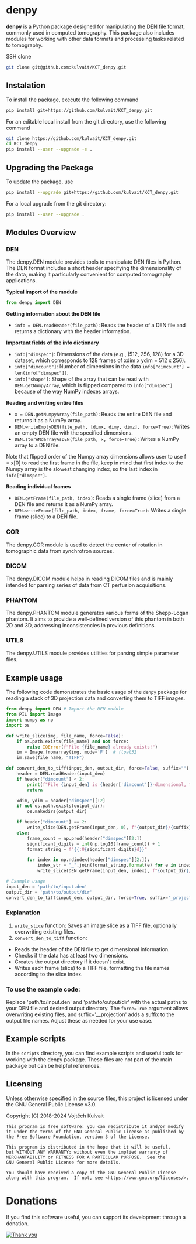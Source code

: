 # denpy

**denpy** is a Python package designed for manipulating the [DEN file format](https://kulvait.github.io/KCT_doc/den-format.html), commonly used in computed tomography. This package also includes modules for working with other data formats and processing tasks related to tomography.

SSH clone
```bash
git clone git@github.com:kulvait/KCT_denpy.git
```

## Instalation

To install the package, execute the following command

```bash
pip install git+https://github.com/kulvait/KCT_denpy.git
```

For an editable local install from the git directory, use the following command

```bash
git clone https://github.com/kulvait/KCT_denpy.git
cd KCT_denpy
pip install --user --upgrade -e .
```


## Upgrading the Package
To update the package, use

```bash
pip install --upgrade git+https://github.com/kulvait/KCT_denpy.git
```

For a local upgrade from the git directory:

```bash
pip install --user --upgrade .
```

## Modules Overview

### DEN
The denpy.DEN module provides tools to manipulate DEN files in Python. The DEN format includes a short header specifying the dimensionality of the data, making it particularly convenient for computed tomography applications.

**Typical import of the module**
```python
from denpy import DEN
```

**Getting information about the DEN file**
- `info = DEN.readHeader(file_path)`: Reads the header of a DEN file and returns a dictionary with the header information.

**Important fields of the info dictionary**

- `info["dimspec"]`: Dimensions of the data (e.g., (512, 256, 128) for a 3D dataset, which corresponds to 128 frames of xdim x ydim = 512 x 256). 
- `info["dimcount"]`: Number of dimensions in the data `info["dimcount"] = len(info["dimspec"])`.
- `info["shape"]`: Shape of the array that can be read with `DEN.getNumpyArray`, which is flipped compared to `info["dimspec"]` because of the way NumPy indexes arrays.

**Reading and writing entire files**

- `x = DEN.getNumpyArray(file_path)`: Reads the entire DEN file and returns it as a NumPy array.
- `DEN.writeEmptyDEN(file_path, [dimx, dimy, dimz], force=True)`: Writes an empty DEN file with the specified dimensions.
- `DEN.storeNdarrayAsDEN(file_path, x, force=True)`: Writes a NumPy array to a DEN file.

Note that flipped order of the Numpy array dimensions allows user to use f = x[0] to read the first frame in the file, keep in mind that first index to the Numpy array is the slowest changing index, so the last index in `info["dimspec"]`.

**Reading individual frames**

- `DEN.getFrame(file_path, index)`: Reads a single frame (slice) from a DEN file and returns it as a NumPy array.
- `DEN.writeFrame(file_path, index, frame, force=True)`: Writes a single frame (slice) to a DEN file.

### COR
The denpy.COR module is used to detect the center of rotation in tomographic data from synchrotron sources.

### DICOM
The denpy.DICOM module helps in reading DICOM files and is mainly intended for parsing series of data from CT perfusion acquisitions.

### PHANTOM
The denpy.PHANTOM module generates various forms of the Shepp-Logan phantom. It aims to provide a well-defined version of this phantom in both 2D and 3D, addressing inconsistencies in previous definitions.

### UTILS
The denpy.UTILS module provides utilities for parsing simple parameter files.

## Example usage

The following code demonstrates the basic usage of the `denpy` package for reading a stack of 3D projection data and converting them to TIFF images.

```python
from denpy import DEN # Import the DEN module
from PIL import Image
import numpy as np
import os

def write_slice(img, file_name, force=False):
    if os.path.exists(file_name) and not force:
        raise IOError(f"File {file_name} already exists!")
    im = Image.fromarray(img, mode='F')  # float32
    im.save(file_name, "TIFF")

def convert_den_to_tiff(input_den, output_dir, force=False, suffix=""):
    header = DEN.readHeader(input_den)
    if header["dimcount"] < 2:
        print(f"File {input_den} is {header['dimcount']}-dimensional, too few dimensions to convert to TIFF.")
        return

    xdim, ydim = header["dimspec"][:2]
    if not os.path.exists(output_dir):
        os.makedirs(output_dir)

    if header["dimcount"] == 2:
        write_slice(DEN.getFrame(input_den, 0), f"{output_dir}/{suffix}.tif", force)
    else:
        frame_count = np.prod(header["dimspec"][2:])
        significant_digits = int(np.log10(frame_count)) + 1
        format_string = f"{{:0{significant_digits}d}}"

        for index in np.ndindex(header["dimspec"][2:]):
            index_str = "_".join(format_string.format(e) for e in index)
            write_slice(DEN.getFrame(input_den, index), f"{output_dir}/{index_str}{suffix}.tif", force)

# Example usage
input_den = 'path/to/input.den'
output_dir = 'path/to/output/dir'
convert_den_to_tiff(input_den, output_dir, force=True, suffix='_projection')
```

### Explanation
1. `write_slice` function: Saves an image slice as a TIFF file, optionally overwriting existing files.
2. `convert_den_to_tiff` function:
 - Reads the header of the DEN file to get dimensional information.
 - Checks if the data has at least two dimensions.
 - Creates the output directory if it doesn't exist.
 - Writes each frame (slice) to a TIFF file, formatting the file names according to the slice index.

### To use the example code:
Replace 'path/to/input.den' and 'path/to/output/dir' with the actual paths to your DEN file and desired output directory. The `force=True` argument allows overwriting existing files, and suffix='__projection' adds a suffix to the output file names. Adjust these as needed for your use case.


## Example scripts

In the `scripts` directory, you can find example scripts and useful tools for working with the denpy package. These files are not part of the main package but can be helpful references.

## Licensing

Unless otherwise specified in the source files, this project is licensed under the GNU General Public License v3.0.

Copyright (C) 2018-2024 Vojtěch Kulvait

    This program is free software: you can redistribute it and/or modify
    it under the terms of the GNU General Public License as published by
    the Free Software Foundation, version 3 of the License.

    This program is distributed in the hope that it will be useful,
    but WITHOUT ANY WARRANTY; without even the implied warranty of
    MERCHANTABILITY or FITNESS FOR A PARTICULAR PURPOSE.  See the
    GNU General Public License for more details.

    You should have received a copy of the GNU General Public License
    along with this program.  If not, see <https://www.gnu.org/licenses/>.

# Donations

If you find this software useful, you can support its development through a donation.

[![Thank you](https://img.shields.io/badge/donate-$15-blue.svg)](https://kulvait.github.io/donate/?amount=15&currency=USD)

